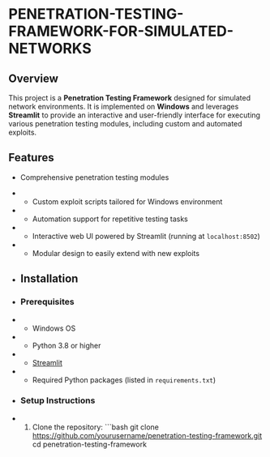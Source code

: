 # PENETRATION-TESTING-FRAMEWORK-FOR-SIMULATED-NETWORKS

## Overview
This project is a **Penetration Testing Framework** designed for simulated network environments. It is implemented on **Windows** and leverages **Streamlit** to provide an interactive and user-friendly interface for executing various penetration testing modules, including custom and automated exploits.

## Features
- Comprehensive penetration testing modules
- - Custom exploit scripts tailored for Windows environment
- - Automation support for repetitive testing tasks
- - Interactive web UI powered by Streamlit (running at `localhost:8502`)
- - Modular design to easily extend with new exploits
       
- ## Installation
       
- ### Prerequisites
- - Windows OS
- - Python 3.8 or higher
- - [Streamlit](https://streamlit.io/)
- - Required Python packages (listed in `requirements.txt`)
               
- ### Setup Instructions
- 1. Clone the repository:
         ```bash
               git clone https://github.com/yourusername/penetration-testing-framework.git
                cd penetration-testing-framework
                        
